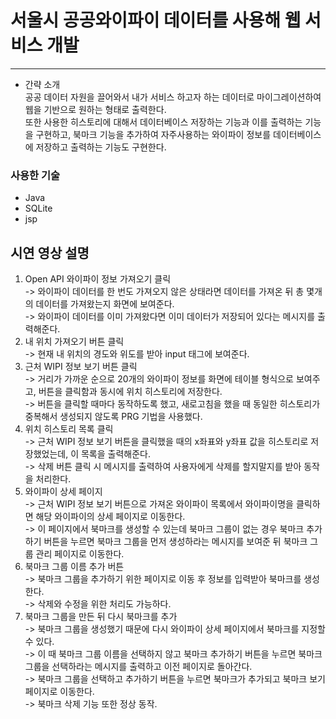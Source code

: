 # 서울시 공공와이파이 데이터를 사용해 웹 서비스 개발
<hr>

- 간략 소개 <br>
공공 데이터 자원을 끌어와서 내가 서비스 하고자 하는 데이터로 마이그레이션하여 웹을 기반으로 원하는 형태로 출력한다.
<br>또한 사용한 히스토리에 대해서 데이터베이스 저장하는 기능과 이를 출력하는 기능을 구현하고, 북마크 기능을 추가하여 자주사용하는 와이파이 정보를 데이터베이스에 저장하고 출력하는 기능도 구현한다.

### 사용한 기술
- Java
- SQLite
- jsp

## 시연 영상 설명
1. Open API 와이파이 정보 가져오기 클릭 <br>
   -> 와이파이 데이터를 한 번도 가져오지 않은 상태라면 데이터를 가져온 뒤 총 몇개의 데이터를 가져왔는지 화면에 보여준다. <br>
   -> 와이파이 데이터를 이미 가져왔다면 이미 데이터가 저장되어 있다는 메시지를 출력해준다.
2. 내 위치 가져오기 버튼 클릭 <br>
   -> 현재 내 위치의 경도와 위도를 받아 input 태그에 보여준다.
3. 근처 WIPI 정보 보기 버튼 클릭 <br>
   -> 거리가 가까운 순으로 20개의 와이파이 정보를 화면에 테이블 형식으로 보여주고, 버튼을 클릭함과 동시에 위치 히스토리에 저장한다. <br>
   -> 버튼을 클릭할 때마다 동작하도록 했고, 새로고침을 했을 때 동일한 히스토리가 중복해서 생성되지 않도록 PRG 기법을 사용했다.
4. 위치 히스토리 목록 클릭 <br>
   -> 근처 WIPI 정보 보기 버튼을 클릭했을 때의 x좌표와 y좌표 값을 히스토리로 저장했었는데, 이 목록을 출력해준다. <br>
   -> 삭제 버튼 클릭 시 메시지를 출력하여 사용자에게 삭제를 할지말지를 받아 동작을 처리한다.
5. 와이파이 상세 페이지 <br>
   -> 근처 WIPI 정보 보기 버튼으로 가져온 와이파이 목록에서 와이파이명을 클릭하면 해당 와이파이의 상세 페이지로 이동한다. <br>
   -> 이 페이지에서 북마크를 생성할 수 있는데 북마크 그룹이 없는 경우 북마크 추가하기 버튼을 누르면 북마크 그룹을 먼저 생성하라는 메시지를 보여준 뒤 북마크 그룹 관리 페이지로 이동한다.
6. 북마크 그룹 이름 추가 버튼 <br>
   -> 북마크 그룹을 추가하기 위한 페이지로 이동 후 정보를 입력받아 북마크를 생성한다. <br>
   -> 삭제와 수정을 위한 처리도 가능하다.
7. 북마크 그룹을 만든 뒤 다시 북마크를 추가 <br>
   -> 북마크 그룹을 생성했기 때문에 다시 와이파이 상세 페이지에서 북마크를 지정할 수 있다. <br>
   -> 이 때 북마크 그룹 이름을 선택하지 않고 북마크 추가하기 버튼을 누르면 북마크 그룹을 선택하라는 메시지를 출력하고 이전 페이지로 돌아간다. <br>
   -> 북마크 그룹을 선택하고 추가하기 버튼을 누르면 북마크가 추가되고 북마크 보기 페이지로 이동한다. <br>
   -> 북마크 삭제 기능 또한 정상 동작.
